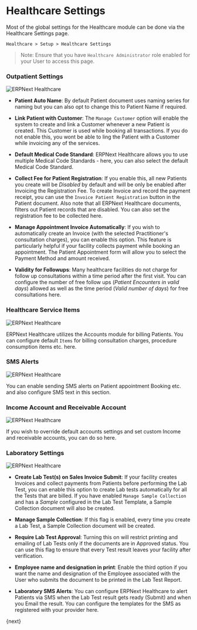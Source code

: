 <!-- add-breadcrumbs -->
# Healthcare Settings

Most of the global settings for the Healthcare module can be done via the Healthcare Settings page.

`Healthcare > Setup > Healthcare Settings`

> Note: Ensure that you have `Healthcare Administrator` role enabled for your User to access this page.

### Outpatient Settings
<img class="screenshot" alt="ERPNext Healthcare" src="{{docs_base_url}}/assets/img/healthcare/healthcare_settings_1.png">

* **Patient Auto Name**: By default Patient document uses naming series for naming but you can also opt to change this to Patient Name if required.

* **Link Patient with Customer**: The `Manage Customer` option will enable the system to create and link a Customer whenever a new Patient is created. This Customer is used while booking all transactions. If you do not enable this, you wont be able to ling the Patient with a Customer while invoicing any of the services.

* **Default Medical Code Standard**: ERPNext Healthcare allows you to use multiple Medical Code Standards - here, you can also select the default Medical Code Standard.

* **Collect Fee for Patient Registration**: If you enable this, all new Patients you create will be _Disabled_ by default and will be only be enabled after Invoicing the Registration Fee. To create Invoice and record the payment receipt, you can use the `Invoice Patient Registration` button in the Patient document. Also note that all ERPNext Healthcare documents, filters out Patient records that are disabled. You can also set the registration fee to be collected here.

* **Manage Appointment Invoice Automatically**: If you wish to automatically create an Invoice (with the selected Practitioner's consultation charges), you can enable this option. This feature is particularly helpful if your facility collects payment while booking an appointment. The Patient Appointment form will allow you to select the Payment Method and amount received.

* **Validity for Followups**: Many healthcare facilities do not charge for follow up consultations within a time period after the first visit. You can configure the number of free follow ups (_Patient Encounters in valid days_) allowed as well as the time period (_Valid number of days_) for free consultations here.

### Healthcare Service Items
<img class="screenshot" alt="ERPNext Healthcare" src="{{docs_base_url}}/assets/img/healthcare/healthcare_settings_2.png">

ERPNext Healthcare utilizes the Accounts module for billing Patients. You can configure default `Items` for billing consultation charges, procedure consumption items etc. here.

### SMS Alerts
<img class="screenshot" alt="ERPNext Healthcare" src="{{docs_base_url}}/assets/img/healthcare/healthcare_settings_3.png">

You can enable sending SMS alerts on Patient appointment Booking etc. and also configure SMS text in this section.

### Income Account and Receivable Account
<img class="screenshot" alt="ERPNext Healthcare" src="{{docs_base_url}}/assets/img/healthcare/healthcare_settings_4.png">

If you wish to override default accounts settings and set custom Income and receivable accounts, you can do so here.

### Laboratory Settings
<img class="screenshot" alt="ERPNext Healthcare" src="{{docs_base_url}}/assets/img/healthcare/healthcare_settings_5.png">

* **Create Lab Test(s) on Sales Invoice Submit**: If your facility creates Invoices and collect payments from Patients before performing the Lab Test, you can enable this option to create Lab tests automatically for all the Tests that are billed. If you have enabled `Manage Sample Collection` and has a _Sample_ configured in the Lab Test Template, a Sample Collection document will also be created.

* **Manage Sample Collection**: If this flag is enabled, every time you create a Lab Test, a Sample Collection document will be created.

* **Require Lab Test Approval**: Turning this on will restrict printing and emailing of Lab Tests only if the documents are in Approved status. You can use this flag to ensure that every Test result leaves your facility after verification.

* **Employee name and designation in print**: Enable the third option if you want the name and designation of the Employee associated with the User who submits the document to be printed in the Lab Test Report.

* **Laboratory SMS Alerts**: You can configure ERPNext Healthcare to alert Patients via SMS when the Lab Test result gets ready (Submit) and when you Email the result. You can configure the templates for the SMS as registered with your provider here.

{next}
